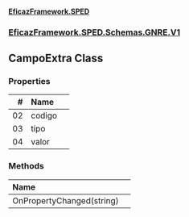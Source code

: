 #### [EficazFramework.SPED](EficazFrameworkSPED.md 'EficazFramework SPED')
### [EficazFramework.SPED.Schemas.GNRE.V1](EficazFramework.SPED.Schemas.GNRE.V1.md 'EficazFramework.SPED.Schemas.GNRE.V1')

## CampoExtra Class
### Properties

| # | Name | |
| ---: | :--- | :--- |
| 02 | codigo |  |
| 03 | tipo |  |
| 04 | valor |  |
### Methods

| Name | |
| :--- | :--- |
| OnPropertyChanged(string) |  |
